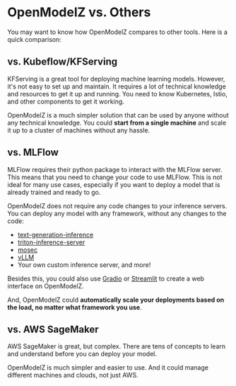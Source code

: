 # OpenModelZ vs. Others

You may want to know how OpenModelZ compares to other tools. Here is a quick comparison:

## vs. Kubeflow/KFServing

KFServing is a great tool for deploying machine learning models. However, it's not easy to set up and maintain. It requires a lot of technical knowledge and resources to get it up and running. You need to know Kubernetes, Istio, and other components to get it working.

OpenModelZ is a much simpler solution that can be used by anyone without any technical knowledge. You could **start from a single machine** and scale it up to a cluster of machines without any hassle.

## vs. MLFlow

MLFlow requires their python package to interact with the MLFlow server. This means that you need to change your code to use MLFlow. This is not ideal for many use cases, especially if you want to deploy a model that is already trained and ready to go.

OpenModelZ does not require any code changes to your inference servers. You can deploy any model with any framework, without any changes to the code:

- [text-generation-inference](https://github.com/huggingface/text-generation-inference)
- [triton-inference-server](https://github.com/triton-inference-server/server)
- [mosec](https://github.com/mosecorg/mosec)
- [vLLM](https://github.com/vllm-project/vllm)
- Your own custom inference server, and more!

Besides this, you could also use [Gradio](https://www.gradio.app/) or [Streamlit](https://streamlit.io/) to create a web interface on OpenModelZ.

And, OpenModelZ could **automatically scale your deployments based on the load, no matter what framework you use**.

## vs. AWS SageMaker

AWS SageMaker is great, but complex. There are tens of concepts to learn and understand before you can deploy your model. 

OpenModelZ is much simpler and easier to use. And it could manage different machines and clouds, not just AWS.
